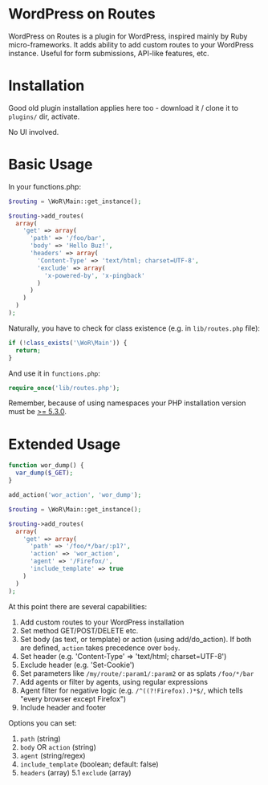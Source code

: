 WordPress on Routes
============

WordPress on Routes is a plugin for WordPress, inspired mainly by Ruby micro-frameworks. It adds ability to add custom routes to your WordPress instance. Useful for form submissions, API-like features, etc.


Installation
===
Good old plugin installation applies here too - download it / clone it to `plugins/` dir, activate.

No UI involved.


Basic Usage
=====

In your functions.php:

```php
$routing = \WoR\Main::get_instance();

$routing->add_routes(
  array(
    'get' => array(
      'path' => '/foo/bar',
      'body' => 'Hello Buz!',
      'headers' => array(
        'Content-Type' => 'text/html; charset=UTF-8',
        'exclude' => array(
          'x-powered-by', 'x-pingback'
        )
      )
    )
  )
);
```

Naturally, you have to check for class existence (e.g. in `lib/routes.php` file):

```php
if (!class_exists('\WoR\Main')) {
  return;
}
```

And use it in `functions.php`:

```php
require_once('lib/routes.php');
```

Remember, because of using namespaces your PHP installation version must be [>= 5.3.0](http://www.php.net/manual/en/language.namespaces.rationale.php).

Extended Usage
===

```php
function wor_dump() {
  var_dump($_GET);
}

add_action('wor_action', 'wor_dump');

$routing = \WoR\Main::get_instance();

$routing->add_routes(
  array(
    'get' => array(
      'path' => '/foo/*/bar/:p1?',
      'action' => 'wor_action',
      'agent' => '/Firefox/',
      'include_template' => true
    )
  )
);
```

At this point there are several capabilities:

1. Add custom routes to your WordPress installation
2. Set method GET/POST/DELETE etc.
3. Set body (as text, or template) or action (using add/do_action). If both are defined, `action` takes precedence over `body`.
4. Set header (e.g. 'Content-Type' => 'text/html; charset=UTF-8')
5. Exclude header (e.g. 'Set-Cookie')
6. Set parameters like `/my/route/:param1/:param2` or as splats `/foo/*/bar`
7. Add agents or filter by agents, using regular expressions
8. Agent filter for negative logic (e.g. `/^((?!Firefox).)*$/`, which tells "every browser except Firefox")
9. Include header and footer


Options you can set:

1. `path` (string)
2. `body` OR `action` (string)
3. `agent` (string/regex)
4. `include_template` (boolean; default: false)
5. `headers` (array)
  5.1 `exclude` (array)
